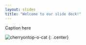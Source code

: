 ```yaml
---
layout: slides
title: "Welcome to our slide deck!"
---
```


Caption here

![cherryontop-o-cat](https://octodex.github.com/images/cherryontop-o-cat.png)
{: .center}
